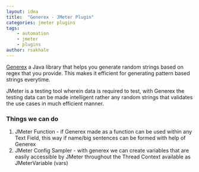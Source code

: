 ```yaml
---
layout: idea
title:  "Generex - JMeter Plugin"
categories: jmeter plugins
tags: 
    - automation
    - jmeter
    - plugins
author: rsakhale
---
```


[Generex](https://github.com/mifmif/Generex) a Java library that helps you generate random strings based on regex that you provide. This makes it efficient for generating pattern based strings everytime.
<!--more-->

JMeter is a testing tool wherein data is required to test, with Generex the testing data can be made intelligent rather any random strings that validates the use cases in much efficient manner.

### Things we can do

1. JMeter Function - if Generex made as a function can be used within any Text Field, this way if name/big sentences can be formed with help of Generex
2. JMeter Config Sampler - with generex we can create variables that are easily accessible by JMeter throughout the Thread Context available as JMeterVariable (vars)